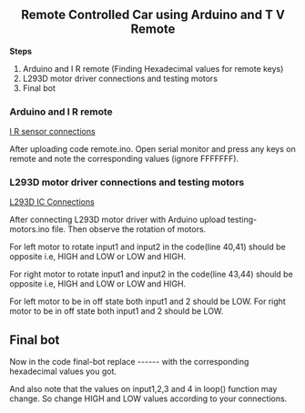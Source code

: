 
<div align="center">

##  Remote Controlled Car using Arduino and T V Remote

</div>

**Steps**

1. Arduino and I R remote (Finding Hexadecimal values for remote keys)
3. L293D motor driver connections and testing motors
4. Final bot



### Arduino and I R remote

[I R sensor connections](https://www.youtube.com/watch?v=UdYEVCjzSnU)

After uploading code remote.ino. Open serial monitor and press any keys on remote and  note the corresponding values
(ignore FFFFFFF).

### L293D motor driver connections and testing motors

[L293D IC Connections](https://www.youtube.com/watch?v=PyuJYHAgL8E)

After connecting L293D motor driver with Arduino upload
testing-motors.ino file. Then observe the rotation of motors.

For left motor to rotate input1 and input2 in the code(line 40,41) should be opposite i.e, HIGH and LOW or LOW and HIGH.

For right motor to rotate input1 and input2 in the code(line 43,44) should be opposite i.e, HIGH and LOW or LOW and HIGH.

For left motor to be in off state both input1 and 2 should be LOW. For right motor to be in off state both input1 and 2 should be LOW.

## Final bot

Now in the code final-bot replace ------ with the corresponding hexadecimal values you got.

And also note that the values on input1,2,3 and 4 in loop()
function may change. So change HIGH and LOW values according to your connections.
